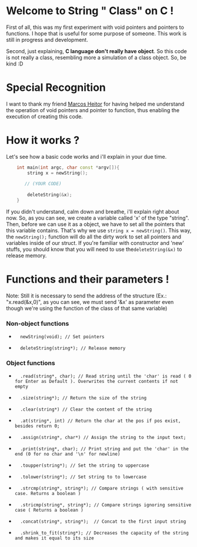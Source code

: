 # Welcome to String " Class" on C !

  First of all, this was my first experiment with void pointers and pointers to functions. I hope that is useful for some purpose of someone. This work is still in progress and development.

  Second, just explaining, **C language don't really have object**. So this code is not really a class, resembling more a simulation of a class object. So, be kind :D

# Special Recognition
  I want to thank my friend [Marcos Heitor](https://github.com/mhco0)  for having helped me understand the operation of void pointers and pointer to function, thus enabling the execution of creating this code.
  
# How it works ?
  Let's see how a basic code works and i'll explain in your due time.
  
```C++
    int main(int argc, char const *argv[]){
        string x = newString();
        
       // (YOUR CODE)   
        
        deleteString(&x);
    }
```  
 If you didn't understand, calm down and breathe, i'll explain right about now.
 So, as you can see, we create a variable called 'x' of the type "string". Then, before we can use it as a object, we have to set all the pointers that this variable contains. That's why we use `string x = newString()`. This way, the `newString();` function will do all the dirty work to set all pointers and variables inside of our struct.
  If you're familiar with constructor and 'new' stuffs, you should know that you will need to use the`deleteString(&x)` to release memory.
  
# Functions and their parameters !

Note: Still it is necessary to send the address of the structure (Ex.: "x.read(&x,0)", as you can see, we must send '&x' as parameter even though we're using the function of the class of that same variable)

### Non-object functions
*		newString(void); // Set pointers
*		deleteString(string*); // Release memory

### Object functions 
*		.read(string*, char); // Read string until the 'char' is read ( 0 for Enter as Default ). Overwrites the current contents if not empty
*		.size(string*); // Return the size of the string
*		.clear(string*) // Clear the content of the string
*		.at(string*, int) // Return the char at the pos if pos exist, besides return 0;
*		.assign(string*, char*) // Assign the string to the input text;
*		.print(string*, char); // Print string and put the 'char' in the end (0 for no char and '\n' for newline)
*		.toupper(string*); // Set the string to uppercase
*		.tolower(string*); // Set string to to lowercase 
*		.strcmp(string*, string*); // Compare strings ( with sensitive case. Returns a boolean )
*		.stricmp(string*, string*); // Compare strings ignoring sensitive case ( Returns a boolean )
*		.concat(string*, string*);  // Concat to the first input string
*       .shrink_to_fit(string*); // Decreases the capacity of the string and makes it equal to its size


